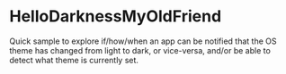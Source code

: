 # HelloDarknessMyOldFriend
Quick sample to explore if/how/when an app can be notified that the OS theme has changed from light to dark, or vice-versa, and/or be able to detect what theme is currently set.
